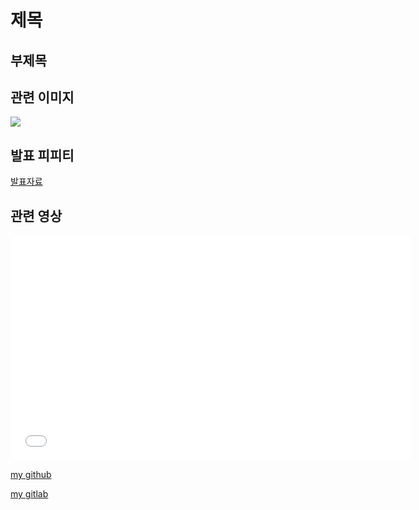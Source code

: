 # 제목
## 부제목

## 관련 이미지
<img src="myself.jpg"/><br>

## 발표 피피티
[발표자료](/project.pptx)<br> 

## 관련 영상
<iframe id="ytplayer" type="text/html" width="640" height="360" src="유투브주소" frameborder="0"></iframe>


[my github](https://github.com/hmchung2) 

[my gitlab](https://gitlab.com/hmchung1005)
